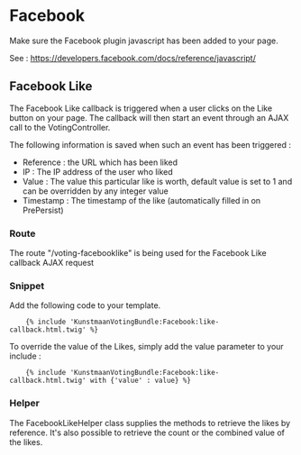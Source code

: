# Facebook

Make sure the Facebook plugin javascript has been added to your page.

See : https://developers.facebook.com/docs/reference/javascript/

## Facebook Like

The Facebook Like callback is triggered when a user clicks on the Like button on your page. The callback will then start an event through an AJAX call to the VotingController.

The following information is saved when such an event has been triggered :

* Reference : the URL which has been liked
* IP : The IP address of the user who liked
* Value : The value this particular like is worth, default value is set to 1 and can be overridden by any integer value
* Timestamp : The timestamp of the like (automatically filled in on PrePersist)

### Route

The route "/voting-facebooklike" is being used for the Facebook Like callback AJAX request

### Snippet

Add the following code to your template.

```twig
    {% include 'KunstmaanVotingBundle:Facebook:like-callback.html.twig' %}
```

To override the value of the Likes, simply add the value parameter to your include :

```twig
    {% include 'KunstmaanVotingBundle:Facebook:like-callback.html.twig' with {'value' : value} %}
```

### Helper

The FacebookLikeHelper class supplies the methods to retrieve the likes by reference. It's also possible to retrieve the count or the combined value of the likes.
